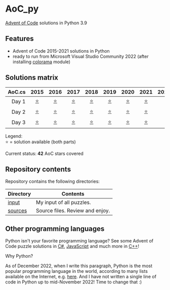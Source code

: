 # AoC_py
[Advent of Code](http://adventofcode.com) solutions in Python 3.9


## Features
- Advent of Code 2015-2021 solutions in Python
- ready to run from Microsoft Visual Studio Community 2022 (after installing [colorama](https://pypi.org/project/colorama/) module)


## Solutions matrix
AoC.cs | 2015 | 2016 | 2017 | 2018 | 2019 | 2020 | 2021 | 2022
------: | :--: | :--: | :--: | :--: | :--: | :--: | :--: | :--:
Day 1 | [⭐](sources/2015/Day01_2015.py) | [⭐](sources/2016/Day01_2016.py) | [⭐](sources/2017/Day01_2017.py) | [⭐](sources/2018/Day01_2018.py) | [⭐](sources/2019/Day01_2019.py) | [⭐](sources/2020/Day01_2020.py) | [⭐](sources/2021/Day01_2021.py) |
Day 2 | [⭐](sources/2015/Day02_2015.py) | [⭐](sources/2016/Day02_2016.py) | [⭐](sources/2017/Day02_2017.py) | [⭐](sources/2018/Day02_2018.py) | [⭐](sources/2019/Day02_2019.py) | [⭐](sources/2020/Day02_2020.py) | [⭐](sources/2021/Day02_2021.py) |
Day 3 | [⭐](sources/2015/Day03_2015.py) | [⭐](sources/2016/Day03_2016.py) | [⭐](sources/2017/Day03_2017.py) | [⭐](sources/2018/Day03_2018.py) | [⭐](sources/2019/Day03_2019.py) | [⭐](sources/2020/Day03_2020.py) | [⭐](sources/2021/Day03_2021.py) |

Legend: <br />
⭐ = solution available (both parts) <br />

Current status: **42** AoC stars covered

## Repository contents

Repository contains the following directories:

| Directory              | Contents                                                                                                                                                                                                                                                                            |
| ---------------------- | ----------------------------------------------------------------------------------------------------------------------------------------------------------------------------------------------------------------------------------------------------------------------------------- |
| [input](input)         | My input of all puzzles.                                                                                                                                                                                                                                                            |
| [sources](sources)     | Source files. Review and enjoy.                                                                                                                                                                                                                                                     |


## Other programming languages

Python isn't your favorite programming language? See some Advent of Code puzzle solutions in [C#](https://github.com/tbielak/AoC_cs), [JavaScript](https://github.com/tbielak/AoC_js) and much more in [C++](https://github.com/tbielak/AoC_cpp)!

Why Python?

As of December 2022, when I write this paragraph, Python is the most popular programming language in the world, according to many lists available on the Internet, e.g. [here](https://pypl.github.io/PYPL.html). And I have not written a single line of code in Python up to mid-November 2022! Time to change that :)
